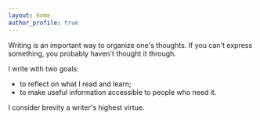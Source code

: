 ```yaml
---
layout: home
author_profile: true
---
```


Writing is an important way to organize one's thoughts. If you can't express
something, you probably haven't thought it through.

I write with two goals:

- to reflect on what I read and learn;
- to make useful information accessible to people who need it.

I consider brevity a writer's highest virtue.
